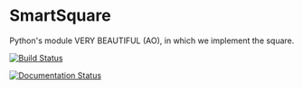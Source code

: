 # SmartSquare
Python's module VERY BEAUTIFUL (AO), in which we implement the square.

[![Build Status](https://travis-ci.org/martinamoglioni/smartsquare.svg?branch=main)](https://travis-ci.org/martinamoglioni/smartsquare)

[![Documentation Status](https://readthedocs.org/projects/smartsquare-mm/badge/?version=latest)](https://smartsquare-mm.readthedocs.io/en/latest/?badge=latest)

